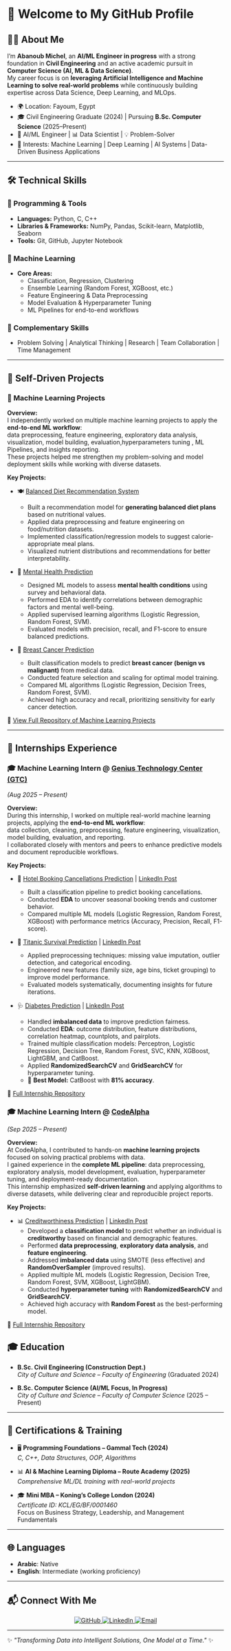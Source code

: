 # 👋 Welcome to My GitHub Profile  

## 🙋‍♂️ About Me  
I’m **Abanoub Michel**, an **AI/ML Engineer in progress** with a strong foundation in **Civil Engineering** and an active academic pursuit in **Computer Science (AI, ML & Data Science)**.  
My career focus is on **leveraging Artificial Intelligence and Machine Learning to solve real-world problems** while continuously building expertise across Data Science, Deep Learning, and MLOps.  

- 🌍 Location: Fayoum, Egypt  
- 🎓 Civil Engineering Graduate (2024) | Pursuing **B.Sc. Computer Science** (2025–Present)  
- 🤖 AI/ML Engineer | 📊 Data Scientist | 💡 Problem-Solver  
- 📌 Interests: Machine Learning | Deep Learning | AI Systems | Data-Driven Business Applications  

---

## 🛠️ Technical Skills  

### 🔹 Programming & Tools  
- **Languages:** Python, C, C++  
- **Libraries & Frameworks:** NumPy, Pandas, Scikit-learn, Matplotlib, Seaborn  
- **Tools:** Git, GitHub, Jupyter Notebook  

### 🔹 Machine Learning  
- **Core Areas:**  
  - Classification, Regression, Clustering  
  - Ensemble Learning (Random Forest, XGBoost, etc.)  
  - Feature Engineering & Data Preprocessing  
  - Model Evaluation & Hyperparameter Tuning  
  - ML Pipelines for end-to-end workflows  

### 🔹 Complementary Skills  
- Problem Solving | Analytical Thinking | Research | Team Collaboration | Time Management  

---

## 📂 Self-Driven Projects  

### 🤖 Machine Learning Projects  

**Overview:**  
I independently worked on multiple machine learning projects to apply the **end-to-end ML workflow**:  
data preprocessing, feature engineering, exploratory data analysis, visualization, model building, evaluation,hyperparameters tuning , ML Pipelines, and insights reporting.  
These projects helped me strengthen my problem-solving and model deployment skills while working with diverse datasets.  

**Key Projects:**  

- 🍽️ [Balanced Diet Recommendation System](https://github.com/ai-abanoubmichel/Project_6_balanc_diet)  
  - Built a recommendation model for **generating balanced diet plans** based on nutritional values.  
  - Applied data preprocessing and feature engineering on food/nutrition datasets.  
  - Implemented classification/regression models to suggest calorie-appropriate meal plans.  
  - Visualized nutrient distributions and recommendations for better interpretability.  

- 🧠 [Mental Health Prediction](https://github.com/ai-abanoubmichel/Project_7_MentaI_HeaIth)  
  - Designed ML models to assess **mental health conditions** using survey and behavioral data.  
  - Performed EDA to identify correlations between demographic factors and mental well-being.  
  - Applied supervised learning algorithms (Logistic Regression, Random Forest, SVM).  
  - Evaluated models with precision, recall, and F1-score to ensure balanced predictions.  

- 🎀 [Breast Cancer Prediction](https://github.com/ai-abanoubmichel/Project_9_Breast_cancer)  
  - Built classification models to predict **breast cancer (benign vs malignant)** from medical data.  
  - Conducted feature selection and scaling for optimal model training.  
  - Compared ML algorithms (Logistic Regression, Decision Trees, Random Forest, SVM).  
  - Achieved high accuracy and recall, prioritizing sensitivity for early cancer detection.  

📂 [View Full Repository of Machine Learning Projects](https://github.com/ai-abanoubmichel?tab=repositories)  
 

---

## 💼 Internships Experience  

### 🎓 Machine Learning Intern @ [Genius Technology Center (GTC)](https://www.linkedin.com/company/genius-technology-center/)  
*(Aug 2025 – Present)*  

**Overview:**  
During this internship, I worked on multiple real-world machine learning projects, applying the **end-to-end ML workflow**:  
data collection, cleaning, preprocessing, feature engineering, visualization, model building, evaluation, and reporting.  
I collaborated closely with mentors and peers to enhance predictive models and document reproducible workflows.  

**Key Projects:**  

- 🏨 [Hotel Booking Cancellations Prediction](https://github.com/ai-abanoubmichel/gtc-ml-project1-hotel-bookings) | [LinkedIn Post](https://www.linkedin.com/posts/abanoub-michel01_machinelearning-datascience-internship-activity-7369097917116125185-h-NM?utm_source=share&utm_medium=member_desktop&rcm=ACoAAFFZMY8BOhNhyZpYMLyVGxABYOwVg22rgS0)  
  - Built a classification pipeline to predict booking cancellations.  
  - Conducted **EDA** to uncover seasonal booking trends and customer behavior.  
  - Compared multiple ML models (Logistic Regression, Random Forest, XGBoost) with performance metrics (Accuracy, Precision, Recall, F1-score).  

- 🚢 [Titanic Survival Prediction](https://github.com/ai-abanoubmichel/gtc_ml_project2_Titanic_dataset) | [LinkedIn Post](https://www.linkedin.com/posts/abanoub-michel01_eda-exploratorydataanalysis-machinelearning-activity-7369493769622011906-pWtb?utm_source=share&utm_medium=member_desktop&rcm=ACoAAFFZMY8BOhNhyZpYMLyVGxABYOwVg22rgS0)  
  - Applied preprocessing techniques: missing value imputation, outlier detection, and categorical encoding.  
  - Engineered new features (family size, age bins, ticket grouping) to improve model performance.  
  - Evaluated models systematically, documenting insights for future iterations.  

- 🩺 [Diabetes Prediction](https://github.com/ai-abanoubmichel/gtc-ml-project4-Diabetes-Prediction) | [LinkedIn Post](https://www.linkedin.com/posts/abanoub-michel01_machinelearning-datascience-classification-activity-7370943709753909248-h8dH?utm_source=social_share_send&utm_medium=member_desktop_web&rcm=ACoAAFFZMY8BOhNhyZpYMLyVGxABYOwVg22rgS0)  
  - Handled **imbalanced data** to improve prediction fairness.  
  - Conducted **EDA**: outcome distribution, feature distributions, correlation heatmap, countplots, and pairplots.  
  - Trained multiple classification models: Perceptron, Logistic Regression, Decision Tree, Random Forest, SVC, KNN, XGBoost, LightGBM, and CatBoost.  
  - Applied **RandomizedSearchCV** and **GridSearchCV** for hyperparameter tuning.  
  - 🚀 **Best Model:** CatBoost with **81% accuracy**.  

📂 [Full Internship Repository](https://github.com/ai-abanoubmichel/gtc-ml-internship-2025)


### 🎓 Machine Learning Intern @ [CodeAlpha](https://www.linkedin.com/company/codealpha/posts/?feedView=all)  
*(Sep 2025 – Present)*  

**Overview:**   
At CodeAlpha, I contributed to hands-on **machine learning projects** focused on solving practical problems with data.  
I gained experience in the **complete ML pipeline**: data preprocessing, exploratory analysis, model development, evaluation, hyperparameter tuning, and deployment-ready documentation.  
This internship emphasized **self-driven learning** and applying algorithms to diverse datasets, while delivering clear and reproducible project reports.
  

**Key Projects:**  

- 📊 [Creditworthiness Prediction](https://github.com/ai-abanoubmichel/codealpha_ml_project1_creditworthiness_prediction) | [LinkedIn Post](https://linkedin.com/...)  
  - Developed a **classification model** to predict whether an individual is **creditworthy** based on financial and demographic features.  
  - Performed **data preprocessing**, **exploratory data analysis**, and **feature engineering**.  
  - Addressed **imbalanced data** using SMOTE (less effective) and **RandomOverSampler** (improved results).  
  - Applied multiple ML models (Logistic Regression, Decision Tree, Random Forest, SVM, XGBoost, LightGBM).  
  - Conducted **hyperparameter tuning** with **RandomizedSearchCV** and **GridSearchCV**.  
  - Achieved high accuracy with **Random Forest** as the best-performing model.  

📂 [Full Internship Repository](https://github.com/ai-abanoubmichel/CodeAlpha_Tasks/tree/main)

## 🎓 Education  

- **B.Sc. Civil Engineering (Construction Dept.)**  
  *City of Culture and Science – Faculty of Engineering* (Graduated 2024)  

- **B.Sc. Computer Science (AI/ML Focus, In Progress)**  
  *City of Culture and Science – Faculty of Computer Science* (2025 – Present)  

---

## 📜 Certifications & Training  

- 🖥️ **Programming Foundations – Gammal Tech (2024)**  
  *C, C++, Data Structures, OOP, Algorithms*  

- 📊 **AI & Machine Learning Diploma – Route Academy (2025)**  
  *Comprehensive ML/DL training with real-world projects*  

- 🎓 **Mini MBA – Koning’s College London (2024)**  
  *Certificate ID: KCL/EG/BF/0001460*  
  Focus on Business Strategy, Leadership, and Management Fundamentals  

---

## 🌐 Languages  
- **Arabic**: Native  
- **English**: Intermediate (working proficiency)  

---

## 📬 Connect With Me  

<p align="center">
  <a href="https://github.com/ai-abanoubmichel" target="_blank">
    <img src="https://img.shields.io/badge/GitHub-181717?style=for-the-badge&logo=github&logoColor=white" alt="GitHub"/>
  </a>
  <a href="https://www.linkedin.com/in/abanoub-michel01" target="_blank">
    <img src="https://img.shields.io/badge/LinkedIn-0077B5?style=for-the-badge&logo=linkedin&logoColor=white" alt="LinkedIn"/>
  </a>
  <a href="mailto:abanoubmichel.ai@gmail.com">
    <img src="https://img.shields.io/badge/Email-D14836?style=for-the-badge&logo=gmail&logoColor=white" alt="Email"/>
  </a>
</p>



---

✨ *"Transforming Data into Intelligent Solutions, One Model at a Time."* ✨  

